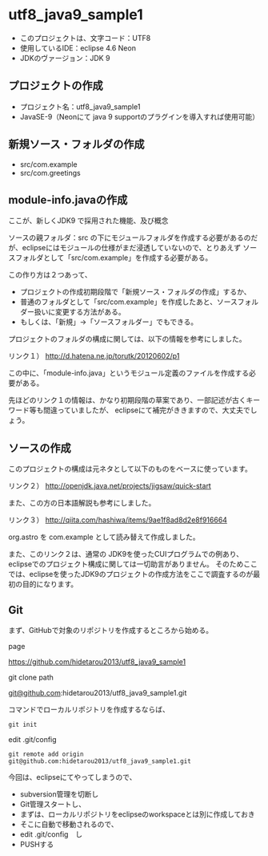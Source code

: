 # utf8_java9_sample1

- このプロジェクトは、文字コード：UTF8
- 使用しているIDE：eclipse 4.6 Neon
- JDKのヴァージョン：JDK 9

## プロジェクトの作成
- プロジェクト名：utf8_java9_sample1
- JavaSE-9（Neonにて java 9 supportのプラグインを導入すれば使用可能）

## 新規ソース・フォルダの作成
- src/com.example
- src/com.greetings

## module-info.javaの作成

ここが、新しくJDK9 で採用された機能、及び概念


ソースの親フォルダ：src
の下にモジュールフォルダを作成する必要があるのだが、eclipseにはモジュールの仕様がまだ浸透していないので、とりあえず
ソースフォルダとして「src/com.example」を作成する必要がある。


この作り方は２つあって、

- プロジェクトの作成初期段階で「新規ソース・フォルダの作成」するか、
- 普通のフォルダとして「src/com.example」を作成したあと、ソースフォルダー扱いに変更する方法がある。
- もしくは、「新規」→「ソースフォルダー」でもできる。


プロジェクトのフォルダの構成に関しては、以下の情報を参考にしました。


リンク１）
http://d.hatena.ne.jp/torutk/20120602/p1


この中に、「module-info.java」というモジュール定義のファイルを作成する必要がある。

先ほどのリンク１の情報は、かなり初期段階の草案であり、一部記述が古くキーワード等も間違っていましたが、
eclipseにて補完がききますので、大丈夫でしょう。

## ソースの作成

このプロジェクトの構成は元ネタとして以下のものをベースに使っています。


リンク２）
http://openjdk.java.net/projects/jigsaw/quick-start

また、この方の日本語解説も参考にしました。


リンク３）
http://qiita.com/hashiwa/items/9ae1f8ad8d2e8f916664


org.astro
を
com.example
として読み替えて作成しました。

また、このリンク２は、通常の JDK9を使ったCUIプログラムでの例あり、eclipseでのプロジェクト構成に関しては一切助言がありません。
そのためここでは、eclipseを使ったJDK9のプロジェクトの作成方法をここで調査するのが最初の目的になります。

## Git

まず、GitHubで対象のリポジトリを作成するところから始める。

page


https://github.com/hidetarou2013/utf8_java9_sample1

git clone path


git@github.com:hidetarou2013/utf8_java9_sample1.git


コマンドでローカルリポジトリを作成するならば、

```
git init
```

edit .git/config

```
git remote add origin git@github.com:hidetarou2013/utf8_java9_sample1.git
```


今回は、eclipseにてやってしまうので、

- subversion管理を切断し
- Git管理スタートし、
- まずは、ローカルリポジトリをeclipseのworkspaceとは別に作成しておき
- そこに自動で移動されるので、
- edit .git/config　し
- PUSHする

